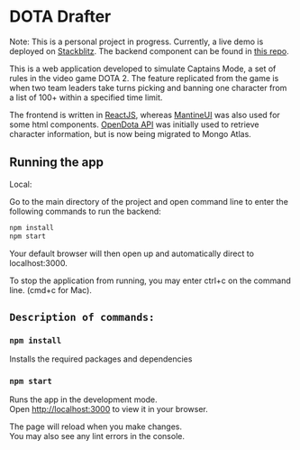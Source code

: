 # DOTA Drafter

Note: This is a personal project in progress. Currently, a live demo is deployed on [Stackblitz](https://react-ts-edg7pj.stackblitz.io). The backend component can be found in [this repo](https://github.com/jSunpayco/dota-drafter-backend).

This is a web application developed to simulate Captains Mode, a set of rules in the video game DOTA 2. The feature replicated from the game is when two team leaders take turns picking and banning one character from a list of 100+ within a specified time limit.

The frontend is written in [ReactJS](https://reactjs.org/), whereas [MantineUI](https://mantine.dev/) was also used for some html components. [OpenDota API](https://docs.opendota.com/) was initially used to retrieve character information, but is now being migrated to Mongo Atlas.

## Running the app

Local:

Go to the main directory of the project and open command line to enter the following commands to run the backend:

```sh
npm install
npm start
```

Your default browser will then open up and automatically direct to localhost:3000.

To stop the application from running, you may enter ctrl+c on the command line. (cmd+c for Mac).

## `Description of commands:`

### `npm install`

Installs the required packages and dependencies

### `npm start`

Runs the app in the development mode.\
Open [http://localhost:3000](http://localhost:3000) to view it in your browser.

The page will reload when you make changes.\
You may also see any lint errors in the console.
